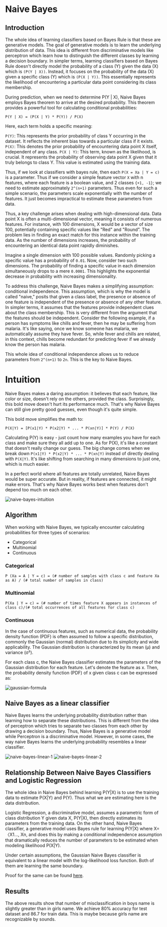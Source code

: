 # Naive Bayes

## Introduction

The whole idea of learning classifiers based on Bayes Rule is that these are generative models. The goal of generative models is to learn the underlying distribution of data. This idea is different from discriminative models like perceptron which learn how to distinguish the different classes by learning a decision boundary. In simpler terms, learning classifiers based on Bayes Rule doesn't directly model the probability of a class (Y) given the data (X) which is ```(P(Y | X))```. Instead, it focuses on the probability of the data (X) given a specific class (Y) which is ```(P(X | Y))```. This essentially represents the likelihood of encountering a particular data point considering its class membership.

During prediction, when we need to determine P(Y | X), Naive Bayes employs Bayes theorem to arrive at the desired probability. This theorem provides a powerful tool for calculating conditional probabilities:

```P(Y | X) = (P(X | Y) * P(Y)) / P(X)```

Here, each term holds a specific meaning:

```P(Y)```: This represents the prior probability of class Y occurring in the dataset. It reflects the inherent bias towards a particular class if it exists.
```P(X)```: This denotes the prior probability of encountering data point X itself, independent of any class.
```P(X | Y)```: This term, known as the likelihood, is crucial. It represents the probability of observing data point X given that it truly belongs to class Y. This value is estimated using the training data.

Thus, if we look at classifiers with bayes rule, then each ```P(X = Xa | Y = c)``` is a parameter. Thus if we consider a simple feature vector ```X``` with n features, where each feature is a boolean value, and 2 classes ```{+1, -1}```; we need to estimate approximately ```2^(n+1)``` parameters. Thus even for such a simple scenario, the parameters scale exponentially with the number of features. It just becomes impractical to estimate these parameters from data.

Thus, a key challenge arises when dealing with high-dimensional data. Data point X is often a multi-dimensional vector, meaning it consists of numerous features. For instance, with 100 dimensions, X would be a vector of size 100, potentially containing specific values like "Red" and "Round". The problem lies in finding an exact match for this instance within the training data. As the number of dimensions increases, the probability of encountering an identical data point rapidly diminishes.

Imagine a single dimension with 100 possible values. Randomly picking a specific value has a probability of ```0.01```. Now, consider two such dimensions. The probability of finding a specific value in each dimension simultaneously drops to a mere ```0.0001```. This highlights the exponential decrease in probability with increasing dimensionality.

To address this challenge, Naive Bayes makes a simplifying assumption: conditional independence. This assumption, which is why the model is called "naive," posits that given a class label, the presence or absence of one feature is independent of the presence or absence of any other feature. In simpler terms, it assumes that the features provide independent clues about the class membership. This is very different from the argument that the features should be independent. Consider the following example, if a person has symptoms like chills and fever, then he may be suffering from malaria. It's like saying, once we know someone has malaria, we automatically assume they have fever. So, while fever and chills are related, in this context, chills become redundant for predicting fever if we already know the person has malaria.

This whole idea of conditional independence allows us to reduce parameters from ```2^(n+1)``` to ```2n```. This is the key to Naive Bayes.

# Intuition

Naive Bayes makes a daring assumption: it believes that each feature, like color or size, doesn't rely on the others, provided the class. Surprisingly, this bold move doesn't hurt its performance much. That's why Naive Bayes can still give pretty good guesses, even though it's quite simple.

This bold move simplifies the math to:

```
P(X|Y) = [P(x1|Y) * P(x2|Y) * ... * P(xn|Y)] * P(Y) / P(X)
```

Calculating P(Y) is easy - just count how many examples you have for each class and make sure they all add up to one. As for P(X), it's like a constant that doesn't really change our guess. The big change comes when we break down ```P(x1|Y) * P(x2|Y) * ... * P(xn|Y)``` instead of directly dealing with ```P(X|Y)```. It's like shifting from searching in many dimensions to just one, which is much easier.

In a perfect world where all features are totally unrelated, Naive Bayes would be super accurate. But in reality, if features are connected, it might make errors. That's why Naive Bayes works best when features don't depend too much on each other.

<img src = "../assets/img/naive-bayes-intuition.jpeg" alt="naive-bayes-intuition">

## Algorithm

When working with Naive Bayes, we typically encounter calculating probabilities for three types of scenarios:

* Categorical
* Multinomial
* Continuous

### Categorical

```P (Xa = A | Y = c) = (# number of samples with class c and feature Xa as A) / (# total number of samples in class)```

### Multinomial

```P(Xa | Y = c) = (# number of times feature X appears in instances of class c)/(# total occurrences of all features for class c)```

### Continuous

In the case of continuous features, such as numerical data, the probability density function (PDF) is often assumed to follow a specific distribution, commonly the Gaussian (normal) distribution due to its simplicity and wide applicability. The Gaussian distribution is characterized by its mean (μ) and variance (σ²).

For each class c, the Naive Bayes classifier estimates the parameters of the Gaussian distribution for each feature. Let's denote the feature as  x. Then, the probability density function (PDF) of x given class c can be expressed as:

<img src = "../assets/img/gaussian-formula.png" alt="gaussian-formula">

## Naive Bayes as a linear classifier

Naive Bayes learns the underlying probability distribution rather than learning how to separate these distributions. This is different from the idea of perceptron which tries to separate two classes from each other by drawing a decision boundary. Thus, Naive Bayes is a generative model while Perceptron is a discriminative model. However, in some cases, the way naive Bayes learns the underlying probability resembles a linear classifier.

<img src="../assets/img/naive-bayes-linear-1.jpeg" alt="naive-bayes-linear-1">
<img src="../assets/img/naive-bayes-linear-2.jpeg" alt="naive-bayes-linear-2">

## Relationship Between Naive Bayes Classifiers and Logistic Regression



The whole idea in Naive Bayes behind learning P(Y|X) is to use the training data to estimate P(X|Y) and P(Y). Thus what we are estimating here is the data distribution. 

Logistic Regression, a discriminative model, assumes a parametric form of class distribution Y given data X, P(Y|X), then directly estimates its parameters from the training data. On the other hand, Naive Bayes classifier, a generative model uses Bayes rule for learning P(Y|X) where X=〈X1…, Xn, and does this by making a conditional independence assumption that dramatically reduces the number of parameters to be estimated when modeling likelihood P(X|Y).

Under certain assumptions, the Gaussian Naive Bayes classifier is equivalent to a linear model with the log-likelihood loss function. Both of them are learning the same boundary.

Proof for the same can be found <a href="https://appliedmachinelearning.wordpress.com/2019/09/30/equivalence-of-gaussian-naive-bayes-and-logistic-regression-an-explanation/">here</a>.

## Results

The above results show that number of misclassification in boys name is slightly greater than in girls name. We achieve 80% accuracy for test dataset and 86.7 for train data. This is maybe because girls name are recognizable by sounds.